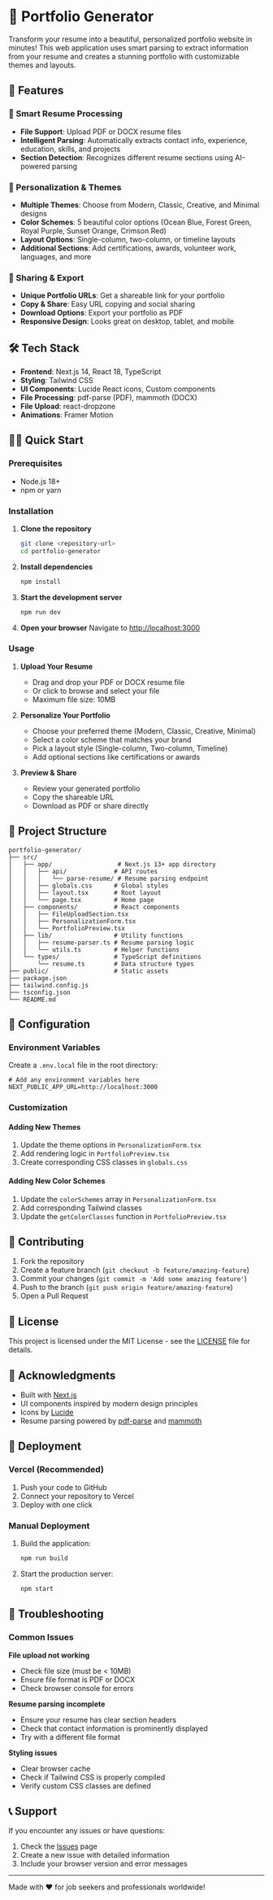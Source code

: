 # 🎨 Portfolio Generator

Transform your resume into a beautiful, personalized portfolio website in minutes! This web application uses smart parsing to extract information from your resume and creates a stunning portfolio with customizable themes and layouts.

## 🚀 Features

### 📄 Smart Resume Processing
- **File Support**: Upload PDF or DOCX resume files
- **Intelligent Parsing**: Automatically extracts contact info, experience, education, skills, and projects
- **Section Detection**: Recognizes different resume sections using AI-powered parsing

### 🎨 Personalization & Themes
- **Multiple Themes**: Choose from Modern, Classic, Creative, and Minimal designs
- **Color Schemes**: 5 beautiful color options (Ocean Blue, Forest Green, Royal Purple, Sunset Orange, Crimson Red)
- **Layout Options**: Single-column, two-column, or timeline layouts
- **Additional Sections**: Add certifications, awards, volunteer work, languages, and more

### 🔗 Sharing & Export
- **Unique Portfolio URLs**: Get a shareable link for your portfolio
- **Copy & Share**: Easy URL copying and social sharing
- **Download Options**: Export your portfolio as PDF
- **Responsive Design**: Looks great on desktop, tablet, and mobile

## 🛠️ Tech Stack

- **Frontend**: Next.js 14, React 18, TypeScript
- **Styling**: Tailwind CSS
- **UI Components**: Lucide React icons, Custom components
- **File Processing**: pdf-parse (PDF), mammoth (DOCX)
- **File Upload**: react-dropzone
- **Animations**: Framer Motion

## 🏃‍♂️ Quick Start

### Prerequisites
- Node.js 18+ 
- npm or yarn

### Installation

1. **Clone the repository**
   ```bash
   git clone <repository-url>
   cd portfolio-generator
   ```

2. **Install dependencies**
   ```bash
   npm install
   ```

3. **Start the development server**
   ```bash
   npm run dev
   ```

4. **Open your browser**
   Navigate to [http://localhost:3000](http://localhost:3000)

### Usage

1. **Upload Your Resume**
   - Drag and drop your PDF or DOCX resume file
   - Or click to browse and select your file
   - Maximum file size: 10MB

2. **Personalize Your Portfolio**
   - Choose your preferred theme (Modern, Classic, Creative, Minimal)
   - Select a color scheme that matches your brand
   - Pick a layout style (Single-column, Two-column, Timeline)
   - Add optional sections like certifications or awards

3. **Preview & Share**
   - Review your generated portfolio
   - Copy the shareable URL
   - Download as PDF or share directly

## 📁 Project Structure

```
portfolio-generator/
├── src/
│   ├── app/                  # Next.js 13+ app directory
│   │   ├── api/             # API routes
│   │   │   └── parse-resume/ # Resume parsing endpoint
│   │   ├── globals.css      # Global styles
│   │   ├── layout.tsx       # Root layout
│   │   └── page.tsx         # Home page
│   ├── components/          # React components
│   │   ├── FileUploadSection.tsx
│   │   ├── PersonalizationForm.tsx
│   │   └── PortfolioPreview.tsx
│   ├── lib/                 # Utility functions
│   │   ├── resume-parser.ts # Resume parsing logic
│   │   └── utils.ts         # Helper functions
│   └── types/               # TypeScript definitions
│       └── resume.ts        # Data structure types
├── public/                  # Static assets
├── package.json
├── tailwind.config.js
├── tsconfig.json
└── README.md
```

## 🔧 Configuration

### Environment Variables

Create a `.env.local` file in the root directory:

```env
# Add any environment variables here
NEXT_PUBLIC_APP_URL=http://localhost:3000
```

### Customization

#### Adding New Themes
1. Update the theme options in `PersonalizationForm.tsx`
2. Add rendering logic in `PortfolioPreview.tsx`
3. Create corresponding CSS classes in `globals.css`

#### Adding New Color Schemes
1. Update the `colorSchemes` array in `PersonalizationForm.tsx`
2. Add corresponding Tailwind classes
3. Update the `getColorClasses` function in `PortfolioPreview.tsx`

## 🤝 Contributing

1. Fork the repository
2. Create a feature branch (`git checkout -b feature/amazing-feature`)
3. Commit your changes (`git commit -m 'Add some amazing feature'`)
4. Push to the branch (`git push origin feature/amazing-feature`)
5. Open a Pull Request

## 📝 License

This project is licensed under the MIT License - see the [LICENSE](LICENSE) file for details.

## 🙏 Acknowledgments

- Built with [Next.js](https://nextjs.org/)
- UI components inspired by modern design principles
- Icons by [Lucide](https://lucide.dev/)
- Resume parsing powered by [pdf-parse](https://github.com/modesty/pdf2json) and [mammoth](https://github.com/mwilliamson/mammoth.js)

## 🚀 Deployment

### Vercel (Recommended)

1. Push your code to GitHub
2. Connect your repository to Vercel
3. Deploy with one click

### Manual Deployment

1. Build the application:
   ```bash
   npm run build
   ```

2. Start the production server:
   ```bash
   npm start
   ```

## 🐛 Troubleshooting

### Common Issues

**File upload not working**
- Check file size (must be < 10MB)
- Ensure file format is PDF or DOCX
- Check browser console for errors

**Resume parsing incomplete**
- Ensure your resume has clear section headers
- Check that contact information is prominently displayed
- Try with a different file format

**Styling issues**
- Clear browser cache
- Check if Tailwind CSS is properly compiled
- Verify custom CSS classes are defined

## 📞 Support

If you encounter any issues or have questions:

1. Check the [Issues](https://github.com/your-repo/issues) page
2. Create a new issue with detailed information
3. Include your browser version and error messages
---

Made with ❤️ for job seekers and professionals worldwide! 